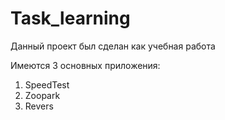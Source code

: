 # Task_learning
Данный проект был сделан как учебная работа

Имеются 3 основных приложения:
1. SpeedTest
2. Zoopark
3. Revers

